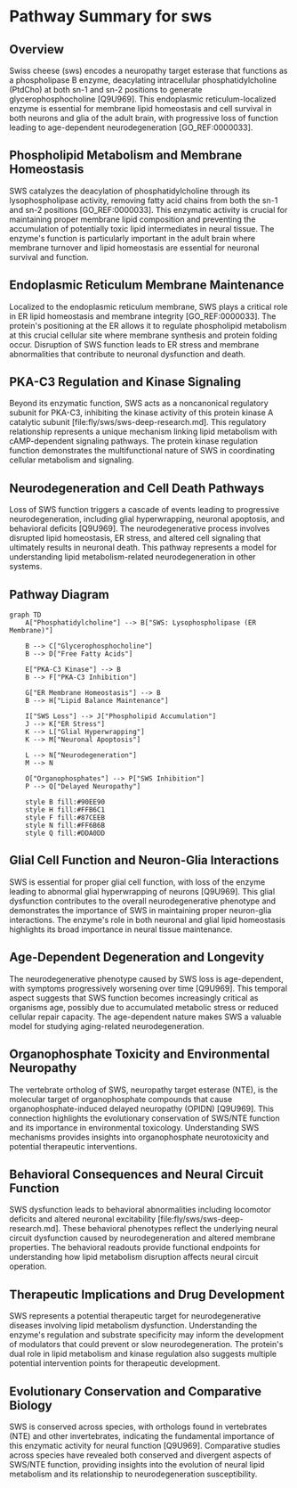 # Pathway Summary for sws

## Overview
Swiss cheese (sws) encodes a neuropathy target esterase that functions as a phospholipase B enzyme, deacylating intracellular phosphatidylcholine (PtdCho) at both sn-1 and sn-2 positions to generate glycerophosphocholine [Q9U969]. This endoplasmic reticulum-localized enzyme is essential for membrane lipid homeostasis and cell survival in both neurons and glia of the adult brain, with progressive loss of function leading to age-dependent neurodegeneration [GO_REF:0000033].

## Phospholipid Metabolism and Membrane Homeostasis
SWS catalyzes the deacylation of phosphatidylcholine through its lysophospholipase activity, removing fatty acid chains from both the sn-1 and sn-2 positions [GO_REF:0000033]. This enzymatic activity is crucial for maintaining proper membrane lipid composition and preventing the accumulation of potentially toxic lipid intermediates in neural tissue. The enzyme's function is particularly important in the adult brain where membrane turnover and lipid homeostasis are essential for neuronal survival and function.

## Endoplasmic Reticulum Membrane Maintenance
Localized to the endoplasmic reticulum membrane, SWS plays a critical role in ER lipid homeostasis and membrane integrity [GO_REF:0000033]. The protein's positioning at the ER allows it to regulate phospholipid metabolism at this crucial cellular site where membrane synthesis and protein folding occur. Disruption of SWS function leads to ER stress and membrane abnormalities that contribute to neuronal dysfunction and death.

## PKA-C3 Regulation and Kinase Signaling
Beyond its enzymatic function, SWS acts as a noncanonical regulatory subunit for PKA-C3, inhibiting the kinase activity of this protein kinase A catalytic subunit [file:fly/sws/sws-deep-research.md]. This regulatory relationship represents a unique mechanism linking lipid metabolism with cAMP-dependent signaling pathways. The protein kinase regulation function demonstrates the multifunctional nature of SWS in coordinating cellular metabolism and signaling.

## Neurodegeneration and Cell Death Pathways
Loss of SWS function triggers a cascade of events leading to progressive neurodegeneration, including glial hyperwrapping, neuronal apoptosis, and behavioral deficits [Q9U969]. The neurodegenerative process involves disrupted lipid homeostasis, ER stress, and altered cell signaling that ultimately results in neuronal death. This pathway represents a model for understanding lipid metabolism-related neurodegeneration in other systems.

## Pathway Diagram

```mermaid
graph TD
    A["Phosphatidylcholine"] --> B["SWS: Lysophospholipase (ER Membrane)"]

    B --> C["Glycerophosphocholine"]
    B --> D["Free Fatty Acids"]

    E["PKA-C3 Kinase"] --> B
    B --> F["PKA-C3 Inhibition"]

    G["ER Membrane Homeostasis"] --> B
    B --> H["Lipid Balance Maintenance"]

    I["SWS Loss"] --> J["Phospholipid Accumulation"]
    J --> K["ER Stress"]
    K --> L["Glial Hyperwrapping"]
    K --> M["Neuronal Apoptosis"]

    L --> N["Neurodegeneration"]
    M --> N

    O["Organophosphates"] --> P["SWS Inhibition"]
    P --> Q["Delayed Neuropathy"]

    style B fill:#90EE90
    style H fill:#FFB6C1
    style F fill:#87CEEB
    style N fill:#FF6B6B
    style Q fill:#DDA0DD
```

## Glial Cell Function and Neuron-Glia Interactions
SWS is essential for proper glial cell function, with loss of the enzyme leading to abnormal glial hyperwrapping of neurons [Q9U969]. This glial dysfunction contributes to the overall neurodegenerative phenotype and demonstrates the importance of SWS in maintaining proper neuron-glia interactions. The enzyme's role in both neuronal and glial lipid homeostasis highlights its broad importance in neural tissue maintenance.

## Age-Dependent Degeneration and Longevity
The neurodegenerative phenotype caused by SWS loss is age-dependent, with symptoms progressively worsening over time [Q9U969]. This temporal aspect suggests that SWS function becomes increasingly critical as organisms age, possibly due to accumulated metabolic stress or reduced cellular repair capacity. The age-dependent nature makes SWS a valuable model for studying aging-related neurodegeneration.

## Organophosphate Toxicity and Environmental Neuropathy
The vertebrate ortholog of SWS, neuropathy target esterase (NTE), is the molecular target of organophosphate compounds that cause organophosphate-induced delayed neuropathy (OPIDN) [Q9U969]. This connection highlights the evolutionary conservation of SWS/NTE function and its importance in environmental toxicology. Understanding SWS mechanisms provides insights into organophosphate neurotoxicity and potential therapeutic interventions.

## Behavioral Consequences and Neural Circuit Function
SWS dysfunction leads to behavioral abnormalities including locomotor deficits and altered neuronal excitability [file:fly/sws/sws-deep-research.md]. These behavioral phenotypes reflect the underlying neural circuit dysfunction caused by neurodegeneration and altered membrane properties. The behavioral readouts provide functional endpoints for understanding how lipid metabolism disruption affects neural circuit operation.

## Therapeutic Implications and Drug Development
SWS represents a potential therapeutic target for neurodegenerative diseases involving lipid metabolism dysfunction. Understanding the enzyme's regulation and substrate specificity may inform the development of modulators that could prevent or slow neurodegeneration. The protein's dual role in lipid metabolism and kinase regulation also suggests multiple potential intervention points for therapeutic development.

## Evolutionary Conservation and Comparative Biology
SWS is conserved across species, with orthologs found in vertebrates (NTE) and other invertebrates, indicating the fundamental importance of this enzymatic activity for neural function [Q9U969]. Comparative studies across species have revealed both conserved and divergent aspects of SWS/NTE function, providing insights into the evolution of neural lipid metabolism and its relationship to neurodegeneration susceptibility.